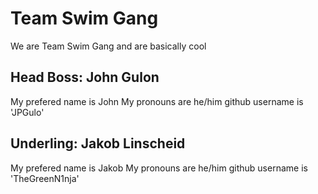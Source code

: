 # Team Swim Gang

We are Team Swim Gang and are basically cool

## Head Boss: John Gulon

My prefered name is John
My pronouns are he/him
github username is 'JPGulo'

## Underling: Jakob Linscheid

My prefered name is Jakob
My pronouns are he/him
github username is 'TheGreenN1nja'
